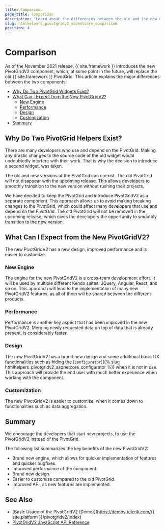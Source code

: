 ```yaml
---
title: Comparison
page_title: Comparison
description: "Learn about the differences between the old and the new version of the Telerik UI PivotGrid HtmlHelper for {{ site.framework }}."
slug: htmlhelpers_pivotgridv2_aspnetcore_comparison
position: 4
---
```


# Comparison

As of the November 2021 release, {{ site.framework }} introduces the new PivotGridV2 component, which, at some point in the future, will replace the old {{ site.framework }} PivotGrid. This article explains the major differences between the two components.

- [Why Do Two PivotGrid Widgets Exist?](#why-do-two-pivotgrid-helpers-exist)
- [What Can I Expect from the New PivotGridV2?](#what-can-i-expect-from-the-new-pivotgridv2)
    - [New Engine](#new-engine)
    - [Performance](#performance)
    - [Design](#design)
    - [Customization](#customization)
- [Summary](#summary)

## Why Do Two PivotGrid Helpers Exist?

There are many developers who use and depend on the PivotGrid. Making any drastic changes to the source code of the old widget would undoubtedly interfere with their work. That is why the decision to introduce a second widget, was taken.

Тhe old and new versions of the PivotGrid can coexist. The old PivotGrid will not disappear with the upcoming release. This allows developers to smoothly transition to the new version without rushing their projects.

We have decided to keep the PivotGrid and introduce PivotGridV2 as a separate component. This approach allows us to avoid making breaking changes to the PivotGrid, which could affect many developers that use and depend on the PivotGrid. The old PivotGrid will not be removed in the upcoming release, which gives the developers the opportunity to smoothly transition to the new version.

## What Can I Expect from the New PivotGridV2?

The new PivotGridV2 has a new design, improved performance and is easier to customize.

### New Engine

The engine for the new PivotGridV2 is a cross-team development effort. It will be used by multiple different Kendo suites: JQuery, Angular, React, and so on. This approach will lead to the implementation of many new PivotGridV2 features, as all of them will be shared between the different products.

### Performance

Performance is another key aspect that has been improved in the new PivotGridV2. Merging newly requested data on top of data that is already present, is considerably faster.

### Design

The new PivotGridV2 has a brand new design and some additional basic UX functionalities such as hiding the [`configurator`]({% slug htmlhelpers_pivotgridv2_aspnetcore_configurator %}) when it is not in use. This approach will provide the end user with much better experience when working with the component.

### Customization

The new PivotGridV2 is easier to customize, when it comes down to functionalities such as data aggregation.

## Summary

We encourage the developers that start new projects, to use the PivotGridV2 instead of the PivotGrid.

The following list summarizes the key benefits of the new PivotGridV2:

- Brand new engine, which allows for quicker implementation of features and quicker bugfixes.
- Improved performance of the component.
- Brand new design.
- Easier to customize compared to the old PivotGrid.
- Improved API, as new features are implemented.

## See Also

* [Basic Usage of the PivotGridV2 (Demo)](https://demos.telerik.com/{{ site.platform }}/pivotgridv2/index)
* [PivotGridV2 JavaScript API Reference](/api/javascript/ui/pivotgridv2)
